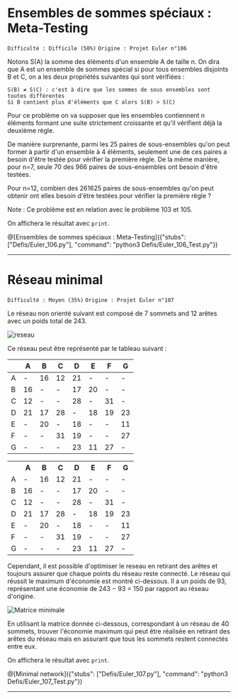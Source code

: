 # Ensembles de sommes spéciaux : Meta-Testing
`Difficulté : Difficile (50%)`
`Origine : Projet Euler n°106`

Notons S(A) la somme des éléments d'un ensemble A de taille n. On dira que A est un ensemble de sommes spécial si pour tous ensembles disjoints B et C, on a les deux propriétés suivantes qui sont vérifiées :

    S(B) ≠ S(C) : c'est à dire que les sommes de sous ensembles sont toutes différentes
    Si B contient plus d'éléments que C alors S(B) > S(C)

Pour ce problème on va supposer que les ensembles contiennent n éléments formant une suite strictement croissante et qu'il vérifient déjà la deuxième règle.

De manière surprenante, parmi les 25 paires de sous-ensembles qu'on peut former à partir d'un ensemble à 4 éléments, seulement une de ces paires a besoin d'être testée pour vérifier la première règle. De la même manière, pour n=7, seule 70 des 966 paires de sous-ensembles ont besoin d'être testées.

Pour n=12, combien des 261625 paires de sous-ensembles qu'on peut obtenir ont elles besoin d'être testées pour vérifier la première règle ?

Note : Ce problème est en relation avec le problème 103 et 105.

On affichera le résultat avec `print`.

@[Ensembles de sommes spéciaux : Meta-Testing]({"stubs": ["Defis/Euler_106.py"], "command": "python3 Defis/Euler_106_Test.py"})

---

# Réseau minimal
`Difficulté : Moyen (35%)`
`Origine : Projet Euler n°107`

Le réseau non orienté suivant est composé de 7 sommets and 12 arêtes avec un poids total de 243. 

![reseau](https://projecteuler.net/project/images/p107_1.gif)

Ce réseau peut être représenté par le tableau suivant :

|  | A | B | C | D | E | F | G |   
| -- | -- | -- | -- | -- | -- | -- | -- |   
| A | - | 16 | 12 | 21 | - | - | - |    
| B | 16 | - | -  | 17 | 20 | - | - |   
| C | 12 | - | - | 28 | - | 31 | -  |  
| D | 21 | 17 | 28 | - | 18 | 19 | 23 |  
| E | - | 20 | - | 18 | - | - | 11 |  
| F | - | - | 31 | 19 | - | - | 27 |   
| G | - | - | - | 23 | 11 | 27 | - |   

<table>
  <tr>
    <th>  </th>
    <th> A </th>
    <th> B </th>
    <th> C </th>
    <th> D </th>
    <th> E </th>
    <th> F </th>
    <th> G </th>
  </tr>
  <tr>
    <td> A </td>
    <td> - </td>
    <td> 16 </td>
    <td> 12 </td>
    <td> 21 </td> 
    <td> - </td>
    <td> -</td>
    <td> - </td>
  </tr>
  <tr>
    <td> B </td>
    <td> 16 </td>
    <td> - </td>
    <td> - </td>
    <td> 17 </td> 
    <td> 20 </td>
    <td> - </td>
    <td> - </td>
  </tr>
  <tr>
    <td> C </td>
    <td> 12 </td>
    <td> - </td>
    <td> - </td>
    <td> 28 </td> 
    <td> - </td>
    <td> 31 </td>
    <td> - </td>
  </tr>
  <tr>
    <td> D </td>
    <td> 21 </td>
    <td> 17 </td>
    <td> 28 </td>
    <td> - </td> 
    <td> 18 </td>
    <td> 19 </td>
    <td> 23 </td>
  </tr>
  <tr>
    <td> E </td>
    <td> - </td>
    <td> 20 </td>
    <td> - </td>
    <td> 18 </td> 
    <td> - </td>
    <td> - </td>
    <td> 11 </td>
  </tr>
  <tr>
    <td> F </td>
    <td> - </td>
    <td> - </td>
    <td> 31 </td>
    <td> 19 </td> 
    <td> - </td>
    <td> - </td>
    <td> 27 </td>
  </tr>
  <tr>
    <td> G </td>
    <td> - </td>
    <td> - </td>
    <td> - </td>
    <td> 23 </td> 
    <td> 11 </td>
    <td> 27 </td>
    <td> - </td>
  </tr>
</table>

Cependant, il est possible d'optimiser le reseau en retirant des arêtes et toujours assurer que chaque points du réseau reste connecté. Le réseau qui réussit le maximum d'économie est montré ci-dessous. Il a un poids de 93, représentant une économie de 243 − 93 = 150 par rapport au réseau d'origine.

![Matrice minimale](https://projecteuler.net/project/images/p107_2.gif)

En utilisant la matrice donnée ci-dessous,  correspondant à un réseau de 40 sommets, trouver l'économie maximum qui peut être réalisée en retirant des arêtes du réseau mais en assurant que tous les sommets restent connectés entre eux.

On affichera le résultat avec `print`.

@[Minimal network]({"stubs": ["Defis/Euler_107.py"], "command": "python3 Defis/Euler_107_Test.py"})

---
